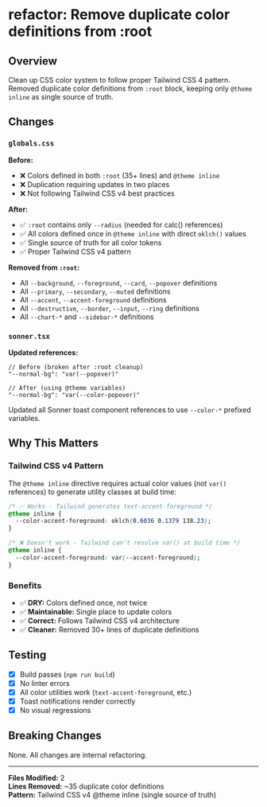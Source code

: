# refactor: Remove duplicate color definitions from :root

## Overview

Clean up CSS color system to follow proper Tailwind CSS 4 pattern. Removed duplicate color definitions from `:root` block, keeping only `@theme inline` as single source of truth.

## Changes

### `globals.css`
**Before:**
- ❌ Colors defined in both `:root` (35+ lines) and `@theme inline`
- ❌ Duplication requiring updates in two places
- ❌ Not following Tailwind CSS v4 best practices

**After:**
- ✅ `:root` contains only `--radius` (needed for calc() references)
- ✅ All colors defined once in `@theme inline` with direct `oklch()` values
- ✅ Single source of truth for all color tokens
- ✅ Proper Tailwind CSS v4 pattern

**Removed from `:root`:**
- All `--background`, `--foreground`, `--card`, `--popover` definitions
- All `--primary`, `--secondary`, `--muted` definitions
- All `--accent`, `--accent-foreground` definitions
- All `--destructive`, `--border`, `--input`, `--ring` definitions
- All `--chart-*` and `--sidebar-*` definitions

### `sonner.tsx`
**Updated references:**
```tsx
// Before (broken after :root cleanup)
"--normal-bg": "var(--popover)"

// After (using @theme variables)
"--normal-bg": "var(--color-popover)"
```

Updated all Sonner toast component references to use `--color-*` prefixed variables.

## Why This Matters

### Tailwind CSS v4 Pattern
The `@theme inline` directive requires actual color values (not `var()` references) to generate utility classes at build time:

```css
/* ✅ Works - Tailwind generates text-accent-foreground */
@theme inline {
  --color-accent-foreground: oklch(0.6036 0.1379 138.23);
}

/* ❌ Doesn't work - Tailwind can't resolve var() at build time */
@theme inline {
  --color-accent-foreground: var(--accent-foreground);
}
```

### Benefits
- ✅ **DRY:** Colors defined once, not twice
- ✅ **Maintainable:** Single place to update colors
- ✅ **Correct:** Follows Tailwind CSS v4 architecture
- ✅ **Cleaner:** Removed 30+ lines of duplicate definitions

## Testing

- [x] Build passes (`npm run build`)
- [x] No linter errors
- [x] All color utilities work (`text-accent-foreground`, etc.)
- [x] Toast notifications render correctly
- [x] No visual regressions

## Breaking Changes

None. All changes are internal refactoring.

---

**Files Modified:** 2  
**Lines Removed:** ~35 duplicate color definitions  
**Pattern:** Tailwind CSS v4 @theme inline (single source of truth)
